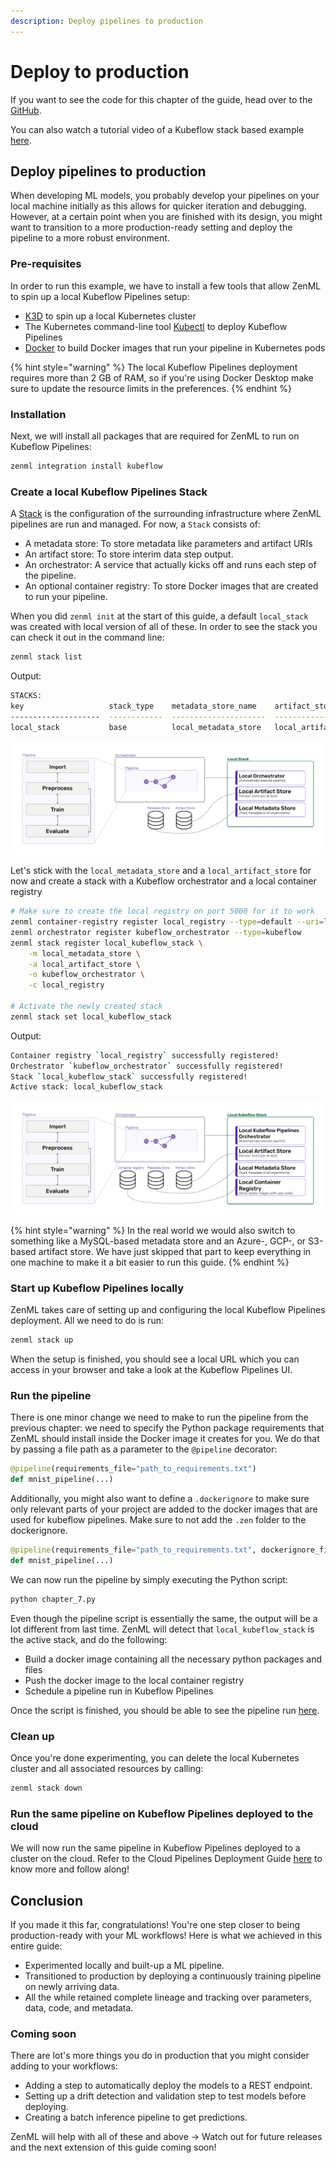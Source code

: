 ```yaml
---
description: Deploy pipelines to production
---
```


# Deploy to production

If you want to see the code for this chapter of the guide, head over to the [GitHub](https://github.com/zenml-io/zenml/tree/main/examples/low\_level\_guide/chapter\_7.py).

You can also watch a tutorial video of a Kubeflow stack based example [here](https://www.youtube.com/watch?v=b5TXRYkdL3w).

## Deploy pipelines to production

When developing ML models, you probably develop your pipelines on your local machine initially as this allows for quicker iteration and debugging. However, at a certain point when you are finished with its design, you might want to transition to a more production-ready setting and deploy the pipeline to a more robust environment.

### Pre-requisites

In order to run this example, we have to install a few tools that allow ZenML to spin up a local Kubeflow Pipelines setup:

* [K3D](https://k3d.io/v5.2.1/#installation) to spin up a local Kubernetes cluster
* The Kubernetes command-line tool [Kubectl](https://kubernetes.io/docs/tasks/tools/#kubectl) to deploy Kubeflow Pipelines
* [Docker](https://docs.docker.com/get-docker/) to build Docker images that run your pipeline in Kubernetes pods

{% hint style="warning" %}
The local Kubeflow Pipelines deployment requires more than 2 GB of RAM, so if you're using Docker Desktop make sure to update the resource limits in the preferences.
{% endhint %}

### Installation

Next, we will install all packages that are required for ZenML to run on Kubeflow Pipelines:

```bash
zenml integration install kubeflow
```

### Create a local Kubeflow Pipelines Stack

A [Stack](../../introduction/core-concepts.md) is the configuration of the surrounding infrastructure where ZenML pipelines are run and managed. For now, a `Stack` consists of:

* A metadata store: To store metadata like parameters and artifact URIs
* An artifact store: To store interim data step output.
* An orchestrator: A service that actually kicks off and runs each step of the pipeline.
* An optional container registry: To store Docker images that are created to run your pipeline.

When you did `zenml init` at the start of this guide, a default `local_stack` was created with local version of all of these. In order to see the stack you can check it out in the command line:

```bash
zenml stack list
```

Output:

```bash
STACKS:
key                   stack_type    metadata_store_name    artifact_store_name    orchestrator_name      container_registry_name
--------------------  ------------  ---------------------  ---------------------  ---------------------  -------------------------
local_stack           base          local_metadata_store   local_artifact_store   local_orchestrator
```

![Your local stack when you start.](../../assets/localstack.png)

Let's stick with the `local_metadata_store` and a `local_artifact_store` for now and create a stack with a Kubeflow orchestrator and a local container registry

```bash
# Make sure to create the local registry on port 5000 for it to work 
zenml container-registry register local_registry --type=default --uri=localhost:5000 
zenml orchestrator register kubeflow_orchestrator --type=kubeflow
zenml stack register local_kubeflow_stack \
    -m local_metadata_store \
    -a local_artifact_store \
    -o kubeflow_orchestrator \
    -c local_registry

# Activate the newly created stack
zenml stack set local_kubeflow_stack
```

Output:

```bash
Container registry `local_registry` successfully registered!
Orchestrator `kubeflow_orchestrator` successfully registered!
Stack `local_kubeflow_stack` successfully registered!
Active stack: local_kubeflow_stack
```

![Your stack with a Kubeflow Pipelines Orchestrator](../../assets/localstack-with-kubeflow-orchestrator.png)

{% hint style="warning" %}
In the real world we would also switch to something like a MySQL-based metadata store and an Azure-, GCP-, or S3-based artifact store. We have just skipped that part to keep everything in one machine to make it a bit easier to run this guide.
{% endhint %}

### Start up Kubeflow Pipelines locally

ZenML takes care of setting up and configuring the local Kubeflow Pipelines deployment. All we need to do is run:

```bash
zenml stack up
```

When the setup is finished, you should see a local URL which you can access in your browser and take a look at the Kubeflow Pipelines UI.

### Run the pipeline

There is one minor change we need to make to run the pipeline from the previous chapter: we need to specify the Python package requirements that ZenML should install inside the Docker image it creates for you. We do that by passing a file path as a parameter to the `@pipeline` decorator:

```python
@pipeline(requirements_file="path_to_requirements.txt")
def mnist_pipeline(...)
```

Additionally, you might also want to define a `.dockerignore` to make sure only relevant parts of your
project are added to the docker images that are used for kubeflow pipelines. Make sure to not add the `.zen` 
folder to the dockerignore.

```python
@pipeline(requirements_file="path_to_requirements.txt", dockerignore_file="path_to_dockerignore")
def mnist_pipeline(...)
```

We can now run the pipeline by simply executing the Python script:

```bash
python chapter_7.py
```

Even though the pipeline script is essentially the same, the output will be a lot different from last time. ZenML will detect that `local_kubeflow_stack` is the active stack, and do the following:

* Build a docker image containing all the necessary python packages and files
* Push the docker image to the local container registry
* Schedule a pipeline run in Kubeflow Pipelines

Once the script is finished, you should be able to see the pipeline run [here](http://localhost:8080/#/runs).

### Clean up

Once you're done experimenting, you can delete the local Kubernetes cluster and all associated resources by calling:

```bash
zenml stack down
```

### Run the same pipeline on Kubeflow Pipelines deployed to the cloud

We will now run the same pipeline in Kubeflow Pipelines deployed to a cluster on the cloud. 
Refer to the Cloud Pipelines Deployment Guide [here](../Use%20Cases/guide-aws-gcp-azure.md) to know more and follow along!

## Conclusion

If you made it this far, congratulations! You're one step closer to being production-ready with your ML workflows! Here is what we achieved in this entire guide:

* Experimented locally and built-up a ML pipeline.
* Transitioned to production by deploying a continuously training pipeline on newly arriving data.
* All the while retained complete lineage and tracking over parameters, data, code, and metadata.

### Coming soon

There are lot's more things you do in production that you might consider adding to your workflows:

* Adding a step to automatically deploy the models to a REST endpoint.
* Setting up a drift detection and validation step to test models before deploying.
* Creating a batch inference pipeline to get predictions.

ZenML will help with all of these and above -> Watch out for future releases and the next extension of this guide coming soon!
